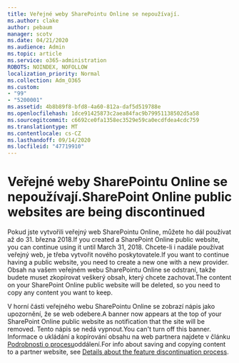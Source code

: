 ```yaml
---
title: Veřejné weby SharePointu Online se nepoužívají.
ms.author: clake
author: pebaum
manager: scotv
ms.date: 04/21/2020
ms.audience: Admin
ms.topic: article
ms.service: o365-administration
ROBOTS: NOINDEX, NOFOLLOW
localization_priority: Normal
ms.collection: Adm_O365
ms.custom:
- "99"
- "5200001"
ms.assetid: 4b8b89f8-bfd8-4a60-812a-daf5d519788e
ms.openlocfilehash: 1dce91425873c2aea84fac9b79951138502d5a58
ms.sourcegitcommit: c6692ce0fa1358ec3529e59ca0ecdfdea4cdc759
ms.translationtype: MT
ms.contentlocale: cs-CZ
ms.lasthandoff: 09/14/2020
ms.locfileid: "47719910"
---
```

# <a name="sharepoint-online-public-websites-are-being-discontinued"></a><span data-ttu-id="5ae63-102">Veřejné weby SharePointu Online se nepoužívají.</span><span class="sxs-lookup"><span data-stu-id="5ae63-102">SharePoint Online public websites are being discontinued</span></span>

<span data-ttu-id="5ae63-103">Pokud jste vytvořili veřejný web SharePointu Online, můžete ho dál používat až do 31. března 2018.</span><span class="sxs-lookup"><span data-stu-id="5ae63-103">If you created a SharePoint Online public website, you can continue using it until March 31, 2018.</span></span> <span data-ttu-id="5ae63-104">Chcete-li i nadále používat veřejný web, je třeba vytvořit nového poskytovatele.</span><span class="sxs-lookup"><span data-stu-id="5ae63-104">If you want to continue having a public website, you need to create a new one with a new provider.</span></span> <span data-ttu-id="5ae63-105">Obsah na vašem veřejném webu SharePointu Online se odstraní, takže budete muset zkopírovat veškerý obsah, který chcete zachovat.</span><span class="sxs-lookup"><span data-stu-id="5ae63-105">The content on your SharePoint Online public website will be deleted, so you need to copy any content you want to keep.</span></span>
  
<span data-ttu-id="5ae63-106">V horní části veřejného webu SharePointu Online se zobrazí nápis jako upozornění, že se web odebere.</span><span class="sxs-lookup"><span data-stu-id="5ae63-106">A banner now appears at the top of your SharePoint Online public website as notification that the site will be removed.</span></span> <span data-ttu-id="5ae63-107">Tento nápis se nedá vypnout.</span><span class="sxs-lookup"><span data-stu-id="5ae63-107">You can't turn off this banner.</span></span> <span data-ttu-id="5ae63-108">Informace o ukládání a kopírování obsahu na web partnera najdete v článku [Podrobnosti o procesu](https://go.microsoft.com/fwlink/?linkid=866980)oddálení.</span><span class="sxs-lookup"><span data-stu-id="5ae63-108">For info about saving and copying content to a partner website, see [Details about the feature discontinuation process](https://go.microsoft.com/fwlink/?linkid=866980).</span></span>
  
